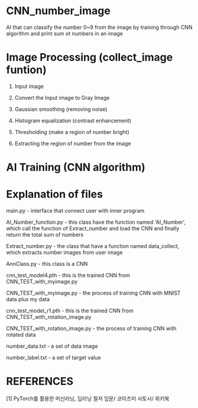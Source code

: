 # CNN_number_image
AI that can classify the number 0~9 from the image by training through CNN algorithm
and print sum ot numbers in an image


# Image Processing (collect_image funtion)

1. Input image

2. Convert the Input image to Gray Image 
 
3. Gaussian smoothing (removing noise)

4. Histogram equalization (contrast enhancement)
 
5. Thresholding (make a region of number bright)
 
6. Extracting the region of number from the image


# AI Training (CNN algorithm)



# Explanation of files

main.py  - interface that connect user with inner program

AI_Number_function.py - this class have the function named 'AI_Number', which call the function of Extract_number and load the CNN and finally return the total sum of numbers

Extract_number.py - the class that have a function named data_collect, which extracts number images from user image

AnnClass.py	- this class is a CNN

cnn_test_model4.pth - this is the trained CNN from CNN_TEST_with_myimage.py

CNN_TEST_with_myimage.py	- the process of training CNN with MNIST data plus my data

cnn_test_model_r1.pth - this is the trained CNN from CNN_TEST_with_rotation_image.py

CNN_TEST_with_rotation_image.py - 	the process of training CNN with rotated data

number_data.txt - a set of data image 

number_label.txt - a set of target value 


# REFERENCES 
[1] PyTorch를 활용한 머신러닝, 딥러닝 철저 입문/ 코이즈미 사토시/ 위키북

